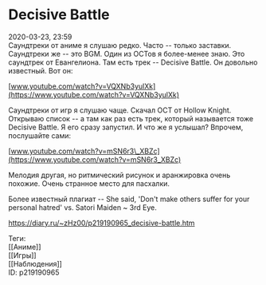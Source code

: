 Decisive Battle
================

   
 2020-03-23, 23:59   
  Саундтреки от аниме я слушаю редко. Часто -- только заставки. Саундтреки же -- это BGM. Один из ОСТов я более-менее знаю. Это саундтрек от Евангелиона. Там есть трек -- Decisive Battle. Он довольно известный. Вот он:   
   
  [www.youtube.com/watch?v=VQXNb3yulXk](https://www.youtube.com/watch?v=VQXNb3yulXk)    
   
 Саундтреки от игр я слушаю чаще. Скачал ОСТ от Hollow Knight. Открываю список -- а там как раз есть трек, который называется тоже Decisive Battle. Я его сразу запустил. И что же я услышал? Впрочем, послушайте сами:   
   
  [www.youtube.com/watch?v=mSN6r3\_XBZc](https://www.youtube.com/watch?v=mSN6r3_XBZc)    
   
 Мелодия другая, но ритмический рисунок и аранжировка очень похожие. Очень странное место для пасхалки.   
   
  Более известный плагиат -- She said, 'Don't make others suffer for your personal hatred' vs. Satori Maiden ~ 3rd Eye.    
    
 <https://diary.ru/~zHz00/p219190965_decisive-battle.htm>   
   
 Теги:   
 [[Аниме]]   
 [[Игры]]   
 [[Наблюдения]]   
 ID: p219190965
